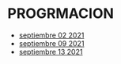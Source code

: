# **PROGRMACION**


- [septiembre 02 2021](cuaderno-virtual/clase-1.md)
- [septiembre 09 2021](cuaderno-virtual/clase-2.md)
- [septiembre 13 2021](cuaderno-virtual/clase-3.md)